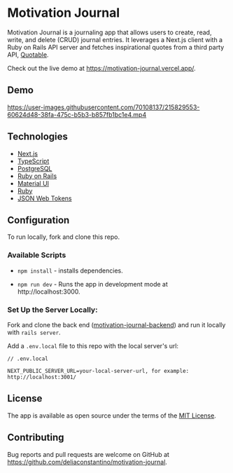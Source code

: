 # Motivation Journal

Motivation Journal is a journaling app that allows users to create, read, write, and delete (CRUD) journal entries. It leverages a Next.js client with a Ruby on Rails API server and fetches inspirational quotes from a third party API, [Quotable](https://github.com/lukePeavey/quotable).

Check out the live demo at https://motivation-journal.vercel.app/.

## Demo

https://user-images.githubusercontent.com/70108137/215829553-60624d48-38fa-475c-b5b3-b857fb1bc1e4.mp4

## Technologies
- [Next.js](https://nextjs.org/)
- [TypeScript](https://www.typescriptlang.org/)
- [PostgreSQL](https://www.postgresql.org/)
- [Ruby on Rails](https://rubyonrails.org/)
- [Material UI](https://mui.com/)
- [Ruby](https://www.ruby-lang.org/en/)
- [JSON Web Tokens](https://jwt.io/)

## Configuration

To run locally, fork and clone this repo.

### Available Scripts

- `npm install` - installs dependencies.

- `npm run dev` - Runs the app in development mode at http://localhost:3000.

### Set Up the Server Locally:
Fork and clone the back end ([motivation-journal-backend](https://github.com/deliaconstantino/motivation-journal-backend)) and run it locally with `rails server`.

Add a `.env.local` file to this repo with the local server's url:
```
// .env.local

NEXT_PUBLIC_SERVER_URL=your-local-server-url, for example: http://localhost:3001/
```

## License

The app is available as open source under the terms of the [MIT License](https://opensource.org/licenses/MIT).

## Contributing

Bug reports and pull requests are welcome on GitHub at https://github.com/deliaconstantino/motivation-journal. 
